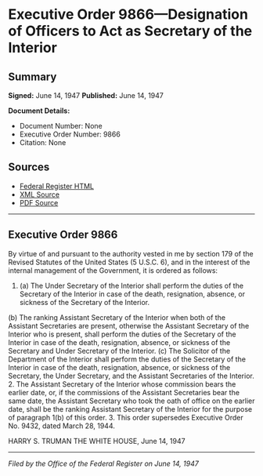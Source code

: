 # Executive Order 9866—Designation of Officers to Act as Secretary of the Interior

## Summary

**Signed:** June 14, 1947
**Published:** June 14, 1947

**Document Details:**
- Document Number: None
- Executive Order Number: 9866
- Citation: None

## Sources
- [Federal Register HTML](https://www.presidency.ucsb.edu/documents/executive-order-9866-designation-officers-act-secretary-the-interior)
- [XML Source](None)
- [PDF Source](None)

---

## Executive Order 9866

By virtue of and pursuant to the authority vested in me by section 179 of the Revised Statutes of the United States (5 U.S.C. 6), and in the interest of the internal management of the Government, it is ordered as follows:
1. (a) The Under Secretary of the Interior shall perform the duties of the Secretary of the Interior in case of the death, resignation, absence, or sickness of the Secretary of the Interior.

(b) The ranking Assistant Secretary of the Interior when both of the Assistant Secretaries are present, otherwise the Assistant Secretary of the Interior who is present, shall perform the duties of the Secretary of the Interior in case of the death, resignation, absence, or sickness of the Secretary and Under Secretary of the Interior.
(c) The Solicitor of the Department of the Interior shall perform the duties of the Secretary of the Interior in case of the death, resignation, absence, or sickness of the Secretary, the Under Secretary, and the Assistant Secretaries of the Interior.
2. The Assistant Secretary of the Interior whose commission bears the earlier date, or, if the commissions of the Assistant Secretaries bear the same date, the Assistant Secretary who took the oath of office on the earlier date, shall be the ranking Assistant Secretary of the Interior for the purpose of paragraph 1(b) of this order.
3. This order supersedes Executive Order No. 9432, dated March 28, 1944.

HARRY S. TRUMAN
THE WHITE HOUSE,
June 14, 1947

---

*Filed by the Office of the Federal Register on June 14, 1947*
